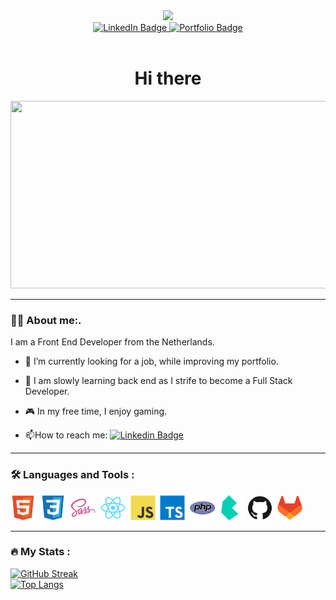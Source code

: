 <div id="header" align="center">
  <img src="https://media.giphy.com/media/M9gbBd9nbDrOTu1Mqx/giphy.gif" width="100"/>
  <div id="badges">
  <a href="https://nl.linkedin.com/in/stephan-vd-m">
    <img src="https://img.shields.io/badge/LinkedIn-blue?style=for-the-badge&logo=linkedin&logoColor=white" alt="LinkedIn Badge"/>
  </a>
  <a href="https://www.stephanvdmeijden.com">
    <img src="https://img.shields.io/badge/-My%20portfolio-important?style=for-the-badge" alt="Portfolio Badge"/>
  </a>
</div>
  <img src="https://komarev.com/ghpvc/?username=aevitas1&style=flat-square&color=blue" alt=""/>
</div>
<div align="center">
  <h1>Hi there</h1>
  <img src="https://media.giphy.com/media/dWesBcTLavkZuG35MI/giphy.gif" width="600" height="300"/>
</div>

---


### :man_technologist: About me:.

I am a Front End Developer from the Netherlands.

- :telescope: I’m currently looking for a job, while improving my portfolio.

- :seedling: I am slowly learning back end as I strife to become a Full Stack Developer.

- :video_game: In my free time, I enjoy gaming.

- :mailbox:How to reach me: [![Linkedin Badge](https://img.shields.io/badge/-Stephan-blue?style=flat&logo=Linkedin&logoColor=white)](https://nl.linkedin.com/in/stephan-vd-m)

---

### :hammer_and_wrench: Languages and Tools :

<div>
  <img src="https://raw.githubusercontent.com/devicons/devicon/master/icons/html5/html5-original.svg" title="HTML5" alt="HTML5" width="40" height="40"/>&nbsp;
  <img src="https://raw.githubusercontent.com/devicons/devicon/master/icons/css3/css3-original.svg" title="CSS3" alt="CSS3" width="40" height="40"/>&nbsp;
  <img src="https://github.com/devicons/devicon/blob/master/icons/sass/sass-original.svg" title="SASS" alt="SASS" width="40" height="40"/>&nbsp;
  <img src="https://raw.githubusercontent.com/devicons/devicon/master/icons/react/react-original.svg" title="React" alt="React" width="40" height="40"/>&nbsp;
  <img src="https://raw.githubusercontent.com/devicons/devicon/master/icons/javascript/javascript-original.svg" title="JavaScript" alt="JavaScript" width="40" height="40"/>&nbsp;
  <img src="https://raw.githubusercontent.com/devicons/devicon/master/icons/typescript/typescript-original.svg" title="Typescript" alt="Typescript" width="40" height="40"/>&nbsp;
  <img src="https://raw.githubusercontent.com/devicons/devicon/master/icons/php/php-original.svg" title="PHP" alt="PHP" width="40" height="40"/>
  <img src="https://github.com/devicons/devicon/blob/master/icons/bulma/bulma-plain.svg" title="Bulma" alt="Bulma" width="40" height="40"/>&nbsp;
  <img src="https://raw.githubusercontent.com/devicons/devicon/master/icons/github/github-original.svg" title="Github" alt="Github" width="40" height="40"/>&nbsp;
  <img src="https://raw.githubusercontent.com/devicons/devicon/master/icons/gitlab/gitlab-original.svg" title="Gitlab" alt="Gitlab" width="40" height="40"/>&nbsp;
  </div>
  
  ---

### :fire: My Stats :

[![GitHub Streak](http://github-readme-streak-stats.herokuapp.com?user=aevitas1&theme=holi-theme&hide_border=true&date_format=j%20M%5B%20Y%5D&mode=weekly)](https://git.io/streak-stats) <br>
[![Top Langs](https://github-readme-stats.vercel.app/api/top-langs/?username=aevitas1&layout=compact&theme=vision-friendly-dark)](https://github.com/anuraghazra/github-readme-stats)
<!---
aevitas1/aevitas1 is a ✨ special ✨ repository because its `README.md` (this file) appears on your GitHub profile.
You can click the Preview link to take a look at your changes.
--->
